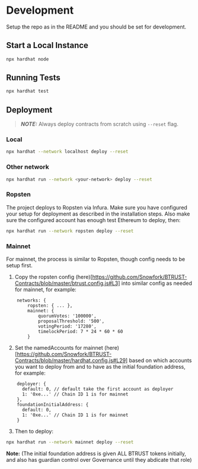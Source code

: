 # Development
Setup the repo as in the README and you should be set for development.

## Start a Local Instance

```bash
npx hardhat node
```

## Running Tests

```bash
npx hardhat test
```

## Deployment
> **_NOTE:_**  Always deploy contracts from scratch using `--reset` flag.
### Local

```bash
npx hardhat --network localhost deploy --reset
```

### Other network

```bash
npx hardhat run --network <your-network> deploy --reset
```

### Ropsten

The project deploys to Ropsten via Infura. Make sure you have configured your setup for deployment as described in the installation steps. Also make sure the configured account has enough test Ethereum to deploy, then:

```bash
npx hardhat run --network ropsten deploy --reset
```

### Mainnet

For mainnet, the process is similar to Ropsten, though config needs to be setup first.

1. Copy the ropsten config (here)[https://github.com/Snowfork/BTRUST-Contracts/blob/master/btrust.config.js#L3] into similar config as needed for mainnet, for example:
```
    networks: {
        ropsten: { ... },
        mainnet: {
            quorumVotes: '100000',
            proposalThreshold: '500',
            votingPeriod: '17280',
            timelockPeriod: 7 * 24 * 60 * 60
        }
```

2. Set the namedAccounts for mainnet (here)[https://github.com/Snowfork/BTRUST-Contracts/blob/master/hardhat.config.js#L29] based on which accounts you want to deploy from and to have as the initial foundation address, for example:
```
    deployer: {
      default: 0, // default take the first account as deployer
      1: '0xe...' // Chain ID 1 is for mainnet
    },
    foundationInitialAddress: {
      default: 0,
      1: '0xe...' // Chain ID 1 is for mainnet
    }
```

3. Then to deploy:

```bash
npx hardhat run --network mainnet deploy --reset
```

**Note:** (The initial foundation address is given ALL BTRUST tokens initially, and also has guardian control over Governance until they abdicate that role)

